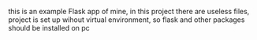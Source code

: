 this is an example Flask app of mine, in this project there are useless files, project is set up wihout virtual environment, so flask and other packages should be installed on pc
